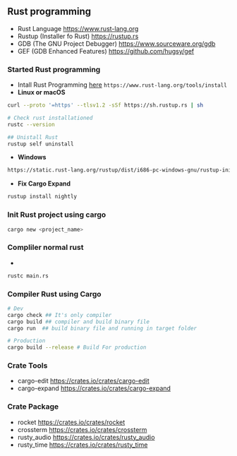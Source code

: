 ## Rust programming

- Rust Language https://www.rust-lang.org
- Rustup (Installer fo Rust) https://rustup.rs
- GDB (The GNU Project Debugger) https://www.sourceware.org/gdb
- GEF (GDB Enhanced Features) https://github.com/hugsy/gef

### Started Rust programming

- Intall Rust Programming [here](https://www.rust-lang.org/tools/install) `https://www.rust-lang.org/tools/install`
- **Linux or macOS**

```bash
curl --proto '=https' --tlsv1.2 -sSf https://sh.rustup.rs | sh

# Check rust installationed
rustc --version

## Unistall Rust
rustup self uninstall
```

- **Windows**

```bash
https://static.rust-lang.org/rustup/dist/i686-pc-windows-gnu/rustup-init.exe
```

- **Fix Cargo Expand**

```bash
rustup install nightly
```

### Init Rust project using cargo

```bash
cargo new <project_name>
```

### Compliler normal rust

-

```bash
rustc main.rs
```

### Compiler Rust using Cargo

```bash
# Dev
cargo check ## It's only compiler
cargo build ## compiler and build binary file
cargo run  ## build binary file and running in target folder

# Production
cargo build --release # Build For production
```

### Crate Tools

- cargo-edit https://crates.io/crates/cargo-edit
- cargo-expand https://crates.io/crates/cargo-expand

### Crate Package

- rocket https://crates.io/crates/rocket
- crossterm https://crates.io/crates/crossterm
- rusty_audio https://crates.io/crates/rusty_audio
- rusty_time https://crates.io/crates/rusty_time
